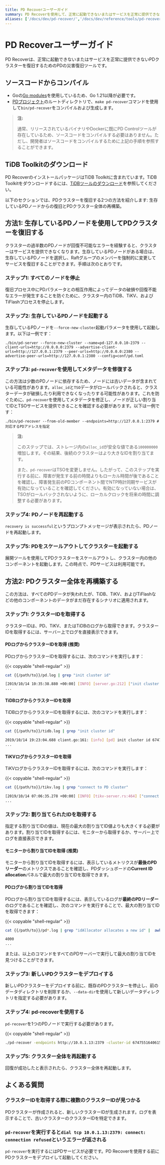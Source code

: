 ```yaml
---
title: PD Recoverユーザーガイド
summary: PD Recoverを使用して、正常に起動できないまたはサービスを正常に提供できないPDクラスターを復旧します。
aliases: ['/docs/dev/pd-recover/','/docs/dev/reference/tools/pd-recover/']
---
```


# PD Recoverユーザーガイド

PD Recoverは、正常に起動できないまたはサービスを正常に提供できないPDクラスターを復旧するためのPDの災害復旧ツールです。

## ソースコードからコンパイル

+ Goの[Go modules](https://golang.org/)を使用しているため、Go 1.21以降が必要です。
+ [PDプロジェクト](https://github.com/pingcap/pd)のルートディレクトリで、`make pd-recover`コマンドを使用して`bin/pd-recover`をコンパイルおよび生成します。

> **注:**
>
> 通常、リリースされているバイナリやDockerに既にPD Controlツールが存在しているため、ソースコードをコンパイルする必要はありません。ただし、開発者はソースコードをコンパイルするために上記の手順を参照することができます。

## TiDB Toolkitのダウンロード

PD RecoverのインストールパッケージはTiDB Toolkitに含まれています。TiDB Toolkitをダウンロードするには、[TiDBツールのダウンロード](/download-ecosystem-tools.md)を参照してください。

以下のセクションでは、PDクラスターを復旧する2つの方法を紹介します: 生存しているPDノードからの復旧とPDクラスター全体の再構築。

## 方法1: 生存しているPDノードを使用してPDクラスターを復旧する

クラスターの過半数のPDノードが回復不可能なエラーを経験すると、クラスターはサービスを提供できなくなります。生存しているPDノードがある場合は、生存しているPDノードを選択し、Raftグループのメンバーを強制的に変更してサービスを復旧することができます。手順は次のとおりです。

### ステップ1: すべてのノードを停止

復旧プロセス中にPDパラメータとの相互作用によってデータの破損や回復不能なエラーが発生することを防ぐために、クラスター内のTiDB、TiKV、およびTiFlashプロセスを停止します。

### ステップ2: 生存しているPDノードを起動する

生存しているPDノードを`--force-new-cluster`起動パラメータを使用して起動します。以下は一例です：

```shell
./bin/pd-server --force-new-cluster --name=pd-127.0.0.10-2379 --client-urls=http://0.0.0.0:2379 --advertise-client-urls=http://127.0.0.1:2379 --peer-urls=http://0.0.0.0:2380 --advertise-peer-urls=http://127.0.0.1:2380 --config=conf/pd.toml
```

### ステップ3: `pd-recover`を使用してメタデータを修復する

この方法は少数のPDノードに依存するため、ノードには古いデータが含まれている可能性があります。`alloc_id`と`TSO`データがロールバックされると、クラスターデータが破損したり利用できなくなったりする可能性があります。これを防ぐために、`pd-recover`を使用してメタデータを修正し、ノードが正しい割り当てIDとTSOサービスを提供できることを確認する必要があります。以下は一例です：

```shell
./bin/pd-recover --from-old-member --endpoints=http://127.0.0.1:2379 # 対応するPDアドレスを指定
```

> **注:**
>
> このステップでは、ストレージ内の`alloc_id`が安全な値である`100000000`増加します。その結果、後続のクラスターはより大きなIDを割り当てます。
>
> また、`pd-recover`はTSOを変更しません。したがって、このステップを実行する前に、障害が発生する前の時間よりもローカル時間が後であることを確認し、障害発生前のPDコンポーネント間でNTP時計同期サービスが有効になっていることを確認してください。有効になっていない場合は、TSOがロールバックされないように、ローカルクロックを将来の時間に調整する必要があります。

### ステップ4: PDノードを再起動する

`recovery is successful`というプロンプトメッセージが表示されたら、PDノードを再起動します。

### ステップ5: PDをスケールアウトしてクラスターを起動する

展開ツールを使用してPDクラスターをスケールアウトし、クラスター内の他のコンポーネントを起動します。この時点で、PDサービスは利用可能です。

## 方法2: PDクラスター全体を再構築する

この方法は、すべてのPDデータが失われたが、TiDB、TiKV、およびTiFlashなどの他のコンポーネントのデータがまだ存在するシナリオに適用されます。

### ステップ1: クラスターIDを取得する

クラスターIDは、PD、TiKV、またはTiDBのログから取得できます。クラスターIDを取得するには、サーバー上でログを直接表示できます。

#### PDログからクラスターIDを取得 (推奨)

PDログからクラスターIDを取得するには、次のコマンドを実行します：

{{< copyable "shell-regular" >}}

```bash
cat {{/path/to}}/pd.log | grep "init cluster id"
```

```bash
[2019/10/14 10:35:38.880 +00:00] [INFO] [server.go:212] ["init cluster id"] [cluster-id=6747551640615446306]
...
```

#### TiDBログからクラスターIDを取得

TiDBログからクラスターIDを取得するには、次のコマンドを実行します：

{{< copyable "shell-regular" >}}

```bash
cat {{/path/to}}/tidb.log | grep "init cluster id"
```

```bash
2019/10/14 19:23:04.688 client.go:161: [info] [pd] init cluster id 6747551640615446306
...
```

#### TiKVログからクラスターIDを取得

TiKVログからクラスターIDを取得するには、次のコマンドを実行します：

{{< copyable "shell-regular" >}}

```bash
cat {{/path/to}}/tikv.log | grep "connect to PD cluster"
```

```bash
[2019/10/14 07:06:35.278 +00:00] [INFO] [tikv-server.rs:464] ["connect to PD cluster 6747551640615446306"]
...
```

### ステップ2: 割り当てられたIDを取得する

指定する割り当てIDの値は、現在の最大の割り当てID値よりも大きくする必要があります。割り当てIDを取得するには、モニターから取得するか、サーバー上でログを直接表示できます。

#### モニターから割り当てIDを取得 (推奨)

モニターから割り当てIDを取得するには、表示しているメトリクスが**最後のPDリーダー**のメトリクスであることを確認し、PDダッシュボードの**Current ID allocation**パネルで最大の割り当てIDを取得できます。

#### PDログから割り当てIDを取得

PDログから割り当てIDを取得するには、表示しているログが**最終のPDリーダー**のログであることを確認し、次のコマンドを実行することで、最大の割り当てIDを取得できます：

{{< copyable "shell-regular" >}}

```bash
cat {{/path/to}}/pd*.log | grep "idAllocator allocates a new id" |  awk -F'=' '{print $2}' | awk -F']' '{print $1}' | sort -r -n | head -n 1
```

```bash
4000
...
```

または、以上のコマンドをすべてのPDサーバーで実行して最大の割り当てIDを見つけることができます。

### ステップ3: 新しいPDクラスターをデプロイする

新しいPDクラスターをデプロイする前に、既存のPDクラスターを停止し、前のデータディレクトリを削除するか、`--data-dir`を使用して新しいデータディレクトリを指定する必要があります。

### ステップ4: pd-recoverを使用する

`pd-recover`を1つのPDノードで実行する必要があります。

{{< copyable "shell-regular" >}}

```bash
./pd-recover -endpoints http://10.0.1.13:2379 -cluster-id 6747551640615446306 -alloc-id 10000
```

### ステップ5: クラスター全体を再起動する

回復が成功したと表示されたら、クラスター全体を再起動します。

## よくある質問

### クラスターIDを取得する際に複数のクラスターIDが見つかる

PDクラスターが作成されると、新しいクラスターIDが生成されます。ログを表示することで、古いクラスターのクラスターIDを特定できます。

### `pd-recover`を実行すると`dial tcp 10.0.1.13:2379: connect: connection refused`というエラーが返される

`pd-recover`を実行するにはPDサービスが必要です。PD Recoverを使用する前にPDクラスターをデプロイして起動してください。